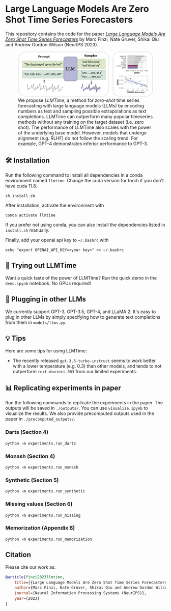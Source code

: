 # Large Language Models Are Zero Shot Time Series Forecasters

This repository contains the code for the paper
[_Large Language Models Are Zero Shot Time Series Forecasters_](https://github.com/ngruver/time-series-lm/tree/main)
by Marc Finzi, Nate Gruver, Shikai Qiu and Andrew Gordon Wilson (NeurIPS 2023).

<figure>
  <img src="./assets/llmtime_top_fig.png" alt="Image">
  <figcaption> We propose <em>LLMTime</em>, a method for <em>zero-shot</em> time series forecasting with large language models (LLMs) by encoding numbers as text and sampling possible extrapolations as text completions. LLMTime can outperform many popular timeseries methods without any training on the target dataset (i.e. zero shot). The performance of LLMTime also scales with the power of the underlying base model. However, models that undergo alignment (e.g. RLHF) do not follow the scaling trend. For example, GPT-4 demonstrates inferior performance to GPT-3. </figcaption>
</figure>

## 🛠 Installation
Run the following command to install all dependencies in a conda environment named `llmtime`. Change the cuda version for torch if you don't have cuda 11.8. 
```
sh install.sh
```
After installation, activate the environment with
```
conda activate llmtime
```
If you prefer not using conda, you can also install the dependencies listed in `install.sh` manually. 

Finally, add your openai api key to `~/.bashrc` with
```
echo "export OPENAI_API_KEY=<your key>" >> ~/.bashrc
```

## 🚀 Trying out LLMTime
Want a quick taste of the power of LLMTime? Run the quick demo in the `demo.ipynb` notebook. No GPUs required!

## 🤖 Plugging in other LLMs
We currently support GPT-3, GPT-3.5, GPT-4, and LLaMA 2. It's easy to plug in other LLMs by simply specifying how to generate text completions from them in `models/llms.py`.

## 💡 Tips 
Here are some tips for using LLMTime:
- The recently released `gpt-3.5-turbo-instruct` seems to work better with a lower temperature (e.g. 0.3) than other models, and tends to not outperform `text-davinci-003` from our limited experiments.

## 📊 Replicating experiments in paper
Run the following commands to replicate the experiments in the paper. The outputs will be saved in `./outputs/`. You can use `visualize.ipynb` to visualize the results. We also provide precomputed outputs used in the paper in `./precomputed_outputs/`.
### Darts (Section 4)
```
python -m experiments.run_darts
```
### Monash (Section 4)
```
python -m experiments.run_monash
```
### Synthetic (Section 5)
```
python -m experiments.run_synthetic
```
### Missing values (Section 6)
```
python -m experiments.run_missing
```
### Memorization (Appendix B)
```
python -m experiments.run_memorization
```

## Citation
Please cite our work as:
```bibtex
@article{finzi2023llmtime,
    title={{Large Language Models Are Zero Shot Time Series Forecasters}},
    author={Marc Finzi, Nate Gruver, Shikai Qiu and Andrew Gordon Wilson},
    journal={Neural Information Processing Systems (NeurIPS)},
    year={2023}
}
```
